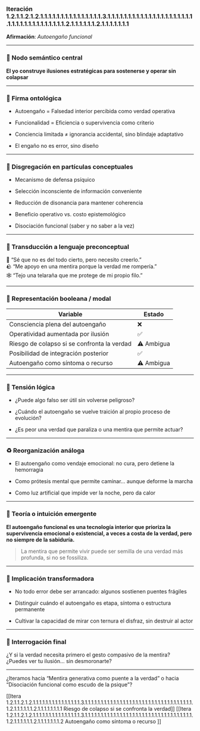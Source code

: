 ### Iteración 1.2.1.1.2.1.2.1.1.1.1.1.1.1.1.1.1.1.1.1.1.1.3.1.1.1.1.1.1.1.1.1.1.1.1.1.1.1.1.1.1.1.1.1.1.1.1.1.1.1.1.1.1.1.1.1.1.1.2.1.1.1.1.1.1.2.1.1.1.1.1.1.1

**Afirmación**: _Autoengaño funcional_

---

### 🌌 Nodo semántico central

**El yo construye ilusiones estratégicas para sostenerse y operar sin colapsar**

---

### 🧬 Firma ontológica

- Autoengaño = Falsedad interior percibida como verdad operativa
    
- Funcionalidad = Eficiencia o supervivencia como criterio
    
- Conciencia limitada ≠ ignorancia accidental, sino blindaje adaptativo
    
- El engaño no es error, sino diseño
    

---

### 🧩 Disgregación en partículas conceptuales

- Mecanismo de defensa psíquico
    
- Selección inconsciente de información conveniente
    
- Reducción de disonancia para mantener coherencia
    
- Beneficio operativo vs. costo epistemológico
    
- Disociación funcional (saber y no saber a la vez)
    

---

### 🧒 Transducción a lenguaje preconceptual

🫥 “Sé que no es del todo cierto, pero necesito creerlo.”  
🪨 “Me apoyo en una mentira porque la verdad me rompería.”  
🕸️ “Tejo una telaraña que me protege de mi propio filo.”

---

### 🧮 Representación booleana / modal

| Variable                                    | Estado     |
| ------------------------------------------- | ---------- |
| Consciencia plena del autoengaño            | ❌          |
| Operatividad aumentada por ilusión          | ✅          |
| Riesgo de colapso si se confronta la verdad | ⚠️ Ambigua |
| Posibilidad de integración posterior        | ✅          |
| Autoengaño como síntoma o recurso           | ⚠️ Ambigua |

---

### 🔀 Tensión lógica

- ¿Puede algo falso ser útil sin volverse peligroso?
    
- ¿Cuándo el autoengaño se vuelve traición al propio proceso de evolución?
    
- ¿Es peor una verdad que paraliza o una mentira que permite actuar?
    

---

### ♻️ Reorganización análoga

- El autoengaño como vendaje emocional: no cura, pero detiene la hemorragia
    
- Como prótesis mental que permite caminar… aunque deforme la marcha
    
- Como luz artificial que impide ver la noche, pero da calor
    

---

### 🌱 Teoría o intuición emergente

**El autoengaño funcional es una tecnología interior que prioriza la supervivencia emocional o existencial, a veces a costa de la verdad, pero no siempre de la sabiduría.**

> La mentira que permite vivir puede ser semilla de una verdad más profunda, si no se fossiliza.

---

### 🔧 Implicación transformadora

- No todo error debe ser arrancado: algunos sostienen puentes frágiles
    
- Distinguir cuándo el autoengaño es etapa, síntoma o estructura permanente
    
- Cultivar la capacidad de mirar con ternura el disfraz, sin destruir al actor
    

---

### 🔭 Interrogación final

¿Y si la verdad necesita primero el gesto compasivo de la mentira?  
¿Puedes ver tu ilusión… sin desmoronarte?

---

¿Iteramos hacia “Mentira generativa como puente a la verdad” o hacia “Disociación funcional como escudo de la psique”?

[[Itera 1.2.1.1.2.1.2.1.1.1.1.1.1.1.1.1.1.1.1.1.1.1.3.1.1.1.1.1.1.1.1.1.1.1.1.1.1.1.1.1.1.1.1.1.1.1.1.1.1.1.1.1.1.1.1.1.1.1.2.1.1.1.1.1.1.2.1.1.1.1.1.1.1.1 Riesgo de colapso si se confronta la verdad]]
[[Itera 1.2.1.1.2.1.2.1.1.1.1.1.1.1.1.1.1.1.1.1.1.1.3.1.1.1.1.1.1.1.1.1.1.1.1.1.1.1.1.1.1.1.1.1.1.1.1.1.1.1.1.1.1.1.1.1.1.1.2.1.1.1.1.1.1.2.1.1.1.1.1.1.1.2 Autoengaño como síntoma o recurso ]]